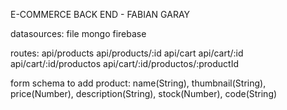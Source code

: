 E-COMMERCE BACK END - FABIAN GARAY

datasources:
    file
    mongo
    firebase

routes:
    api/products
    api/products/:id
    api/cart
    api/cart/:id
    api/cart/:id/productos
    api/cart/:id/productos/:productId

form schema to add product:
        name(String),
        thumbnail(String),
        price(Number),
        description(String),
        stock(Number),
        code(String)